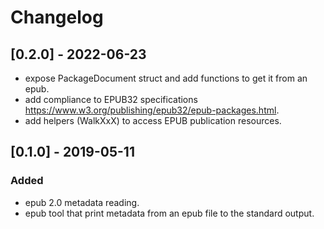 # Changelog
## [0.2.0] - 2022-06-23
- expose PackageDocument struct and add functions to get it from an epub.
- add compliance to EPUB32 specifications https://www.w3.org/publishing/epub32/epub-packages.html.
- add helpers (WalkXxX) to access EPUB publication resources.

## [0.1.0] - 2019-05-11
### Added
- epub 2.0 metadata reading.
- epub tool that print metadata from an epub file to the standard output.
